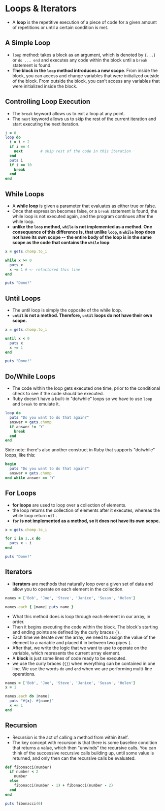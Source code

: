 # Loops & Iterators

- A **loop** is the repetitive execution of a piece of code for a given amount of repetitions or until a certain condition is met.

## A Simple Loop

- `loop` method: takes a block as an argument, which is denoted by `{...}` or `do ... end` and executes any code within the block until a `break` statement is found.
- **The block in the `loop` method introduces a new scope**. From inside the block, you can access and change variables that were initialized outside of the block. From outside the block, you can't access any variables that were initialized inside the block.

## Controlling Loop Execution

- The `break` keyword allows us to exit a loop at any point.
- The `next` keyword allows us to skip the rest of the current iteration and start executing the next iteration.

```ruby
i = 0
loop do
  i = i + 2
  if i == 4
    next        # skip rest of the code in this iteration
  end
  puts i
  if i == 10
    break
  end
end
```

## While Loops

- A **while loop** is given a parameter that evaluates as either true or false.
- Once that expression becomes false, or a `break` statement is found, the while loop is not executed again, and the program continues after the while loop.
- **unlike the `loop` method, `while` is not implemented as a method. One consequence of this difference is, that unlike `loop`, a `while` loop does not have its own scope -- the entire body of the loop is in the same scope as the code that contains the `while` loop**

```ruby
x = gets.chomp.to_i

while x >= 0
  puts x
  x -= 1 # <- refactored this line
end

puts "Done!"
```

## Until Loops

- The until loop is simply the opposite of the while loop.
- **`until` is not a method. Therefore, `until` loops do not have their own scope.**

```ruby
x = gets.chomp.to_i

until x < 0
  puts x
  x -= 1
end

puts "Done!"
```

## Do/While Loops

- The code within the loop gets executed one time, prior to the conditional check to see if the code should be executed.
- Ruby doesn't have a built-in "do/while" loops so we have to use `loop` and `break` to emulate it.

```ruby
loop do
  puts "Do you want to do that again?"
  answer = gets.chomp
  if answer != 'Y'
    break
  end
end
```

Side note: there's also another construct in Ruby that supports "do/while" loops, like this:

```ruby
begin
  puts "Do you want to do that again?"
  answer = gets.chomp
end while answer == 'Y'
```
## For Loops

- **for loops** are used to loop over a collection of elements.
- the loop returns the collection of elements after it executes, whereas the while loop return `nil` .
- **`for` is not implemented as a method, so it does not have its own scope.**

```ruby
x = gets.chomp.to_i

for i in 1..x do
  puts x - i
end

puts "Done!"
```

## Iterators

- **Iterators** are methods that naturally loop over a given set of data and allow you to operate on each element in the collection.

```ruby
names = ['Bob', 'Joe', 'Steve', 'Janice', 'Susan', 'Helen']

names.each { |name| puts name }
```

- What this method does is loop through each element in our array, in order.
- Then it begins executing the code within the block. The block's starting and ending points are defined by the curly braces `{}`.
- Each time we iterate over the array, we need to assign the value of the element to a variable and placed it in between two pipes `|`.
- After that, we write the logic that we want to use to operate on the variable, which represents the current array element.
- A **block** is just some lines of code ready to be executed.
- we use the curly braces (`{}`) when everything can be contained in one line. We use the words `do` and `end` when we are performing multi-line operations.

```ruby
names = ['Bob', 'Joe', 'Steve', 'Janice', 'Susan', 'Helen']
x = 1

names.each do |name|
  puts "#{x}. #{name}"
  x += 1
end
```

## Recursion

- Recursion is the act of calling a method from within itself.
- The key concept with recursion is that there is some baseline condition that returns a value, which then "unwinds" the recursive calls. You can think of the successive recursive calls building up, until some value is returned, and only then can the recursive calls be evaluated.

```ruby
def fibonacci(number)
  if number < 2
    number
  else
    fibonacci(number - 1) + fibonacci(number - 2)
  end
end

puts fibonacci(6)
```
